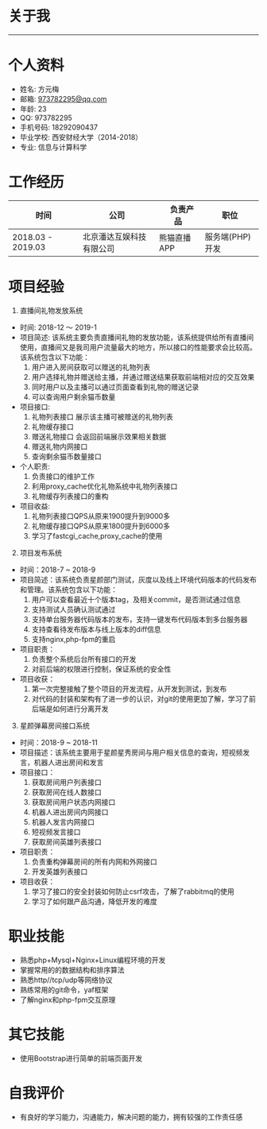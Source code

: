 
# 关于我

--------------------------------------------------------------------------------

# 个人资料

- 姓名: 方元梅
- 邮箱: 973782295@qq.com
- 年龄: 23
- QQ: 973782295
- 手机号码: 18292090437
- 毕业学校: 西安财经大学（2014-2018）
- 专业: 信息与计算科学

# 工作经历

时间               | 公司           |　负责产品　| 职位
---------------- | ------------ | ------------ | --------
2018.03 - 2019.03 | 北京潘达互娱科技有限公司 | 熊猫直播APP |  服务端(PHP)开发
# 项目经验

1. 直播间礼物发放系统
  - 时间: 2018-12 ～ 2019-1
  - 项目简述: 该系统主要负责直播间礼物的发放功能，该系统提供给所有直播间使用，直播间又是我司用户流量最大的地方，所以接口的性能要求会比较高。该系统包含以下功能：
    1. 用户进入房间获取可以赠送的礼物列表
    2. 用户选择礼物并赠送给主播，并通过赠送结果获取前端相对应的交互效果
    3. 同时用户以及主播可以通过页面查看到礼物的赠送记录
    4. 可以查询用户剩余猫币数量
  - 项目接口:
    1. 礼物列表接口 展示该主播可被赠送的礼物列表
    2. 礼物缓存接口
    3. 赠送礼物接口 会返回前端展示效果相关数据
    4. 赠送礼物内网接口
    5. 查询剩余猫币数量接口 
  - 个人职责:
    1. 负责接口的维护工作
    2. 利用proxy_cache优化礼物系统中礼物列表接口
    3. 礼物缓存列表接口的重构
  - 项目收益:
    1. 礼物列表接口QPS从原来1900提升到9000多
    2. 礼物缓存接口QPS从原来1800提升到6000多
    3. 学习了fastcgi_cache,proxy_cache的使用
2. 项目发布系统
  - 时间：2018-7 ~ 2018-9
  - 项目简述：该系统负责星颜部门测试，灰度以及线上环境代码版本的代码发布和管理。该系统包含以下功能：
    1. 用户可以查看最近十个版本tag，及相关commit，是否测试通过信息
    2. 支持测试人员确认测试通过
    3. 支持单台服务器代码版本的发布，支持一键发布代码版本到多台服务器
    4. 支持查看待发布版本与线上版本的diff信息
    5. 支持nginx,php-fpm的重启
  - 项目职责：
    1. 负责整个系统后台所有接口的开发
    2. 对前后端的权限进行控制，保证系统的安全性
  - 项目收获：
    1. 第一次完整接触了整个项目的开发流程，从开发到测试，到发布
    2. 对代码的封装和架构有了进一步的认识，对git的使用更加了解，学习了前后端是如何进行分离开发
3. 星颜弹幕房间接口系统
  - 时间：2018-9 ~ 2018-11
  - 项目描述：该系统主要用于星颜星秀房间与用户相关信息的查询，短视频发言，机器人进出房间和发言
  - 项目接口：
    1. 获取房间用户列表接口
    2. 获取房间在线人数接口
    3. 获取房间用户状态内网接口
    4. 机器人进出房间内网接口
    5. 机器人发言内网接口
    6. 短视频发言接口
    7. 获取房间英雄列表接口
  - 项目职责：
    1. 负责重构弹幕房间的所有内网和外网接口
    2. 开发英雄列表接口
  - 项目收获：
    1. 学习了接口的安全封装如何防止csrf攻击，了解了rabbitmq的使用
    2. 学习了如何跟产品沟通，降低开发的难度
# 职业技能
- 熟悉php+Mysql+Nginx+Linux编程环境的开发
- 掌握常用的的数据结构和排序算法
- 熟悉http//tcp/udp等网络协议
- 熟练常用的git命令，yaf框架
- 了解nginx和php-fpm交互原理

# 其它技能
- 使用Bootstrap进行简单的前端页面开发

# 自我评价
- 有良好的学习能力，沟通能力，解决问题的能力，拥有较强的工作责任感
